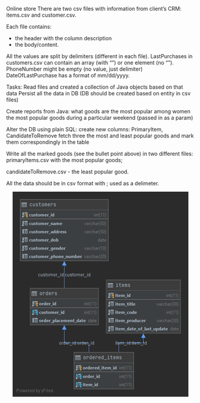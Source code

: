 Online store
There are two csv files with information from client’s CRM: items.csv and customer.csv. 

Each file contains:
- the header with the column description 
- the body/content. 

All the values are split by delimiters (different in each file). 
LastPurchases in customers.csv can contain an array (with “”) or one element (no “”).
PhoneNumber might be empty (no value, just delimiter)
DateOfLastPurchase has a format of mm/dd/yyyy. 

Tasks:
Read files and created a collection of Java objects based on that data
Persist all the data in DB (DB should be created based on entity in csv files)

Create reports from Java:
what goods are the most popular among women
the most popular goods during a particular weekend (passed in as a param)

Alter the DB using plain SQL:
create new columns: PrimaryItem, CandidateToRemove
fetch three the most and least popular goods and mark them correspondingly in the table

Write all the marked goods (see the bullet point above) in two different files: 
primaryItems.csv with the most popular goods; 

candidateToRemove.csv - the least popular good. 

All the data should be in csv format with ; used as a delimeter.

<p align="center">
  <img width=auto height=auto src="https://github.com/andriistarynskyi/OnlineShop/blob/master/online_store_db_diagram.png">
</p>
